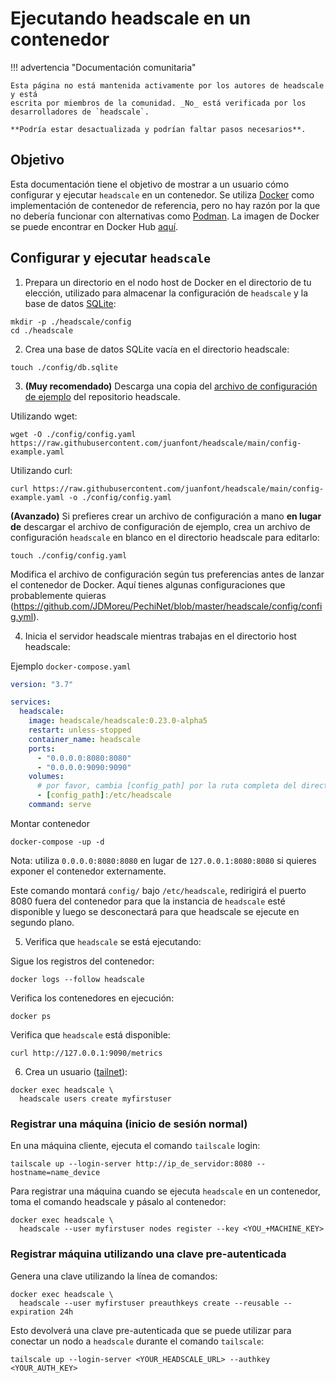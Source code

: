 # Ejecutando headscale en un contenedor

!!! advertencia "Documentación comunitaria"

    Esta página no está mantenida activamente por los autores de headscale y está
    escrita por miembros de la comunidad. _No_ está verificada por los desarrolladores de `headscale`.

    **Podría estar desactualizada y podrían faltar pasos necesarios**.

## Objetivo

Esta documentación tiene el objetivo de mostrar a un usuario cómo configurar y ejecutar `headscale` en un contenedor.
Se utiliza [Docker](https://www.docker.com) como implementación de contenedor de referencia, pero no hay razón por la que no debería
funcionar con alternativas como [Podman](https://podman.io). La imagen de Docker se puede encontrar en Docker Hub [aquí](https://hub.docker.com/r/headscale/headscale).

## Configurar y ejecutar `headscale`

1. Prepara un directorio en el nodo host de Docker en el directorio de tu elección, utilizado para almacenar la configuración de `headscale` y la base de datos [SQLite](https://www.sqlite.org/):

```shell
mkdir -p ./headscale/config
cd ./headscale
```

2. Crea una base de datos SQLite vacía en el directorio headscale:

```shell
touch ./config/db.sqlite
```

3. **(Muy recomendado)** Descarga una copia del [archivo de configuración de ejemplo](https://github.com/juanfont/headscale/blob/main/config-example.yaml) del repositorio headscale.

Utilizando wget:

```shell
wget -O ./config/config.yaml https://raw.githubusercontent.com/juanfont/headscale/main/config-example.yaml
```

Utilizando curl:

```shell
curl https://raw.githubusercontent.com/juanfont/headscale/main/config-example.yaml -o ./config/config.yaml
```

**(Avanzado)** Si prefieres crear un archivo de configuración a mano **en lugar de** descargar el archivo de configuración de ejemplo, crea un archivo de configuración `headscale` en blanco en el directorio headscale para editarlo:

```shell
touch ./config/config.yaml
```

Modifica el archivo de configuración según tus preferencias antes de lanzar el contenedor de Docker.
Aquí tienes algunas configuraciones que probablemente quieras (https://github.com/JDMoreu/PechiNet/blob/master/headscale/config/config.yml).

4. Inicia el servidor headscale mientras trabajas en el directorio host headscale:

Ejemplo `docker-compose.yaml`

```yaml
version: "3.7"

services:
  headscale:
    image: headscale/headscale:0.23.0-alpha5
    restart: unless-stopped
    container_name: headscale
    ports:
      - "0.0.0.0:8080:8080"
      - "0.0.0.0:9090:9090"
    volumes:
      # por favor, cambia [config_path] por la ruta completa del directorio de configuración recién creado
      - [config_path]:/etc/headscale
    command: serve

```
Montar contenedor
```shell
docker-compose -up -d
```

Nota: utiliza `0.0.0.0:8080:8080` en lugar de `127.0.0.1:8080:8080` si quieres exponer el contenedor externamente.

Este comando montará `config/` bajo `/etc/headscale`, redirigirá el puerto 8080 fuera del contenedor para que la
instancia de `headscale` esté disponible y luego se desconectará para que headscale se ejecute en segundo plano.

5. Verifica que `headscale` se está ejecutando:

Sigue los registros del contenedor:

```shell
docker logs --follow headscale
```

Verifica los contenedores en ejecución:

```shell
docker ps
```

Verifica que `headscale` está disponible:

```shell
curl http://127.0.0.1:9090/metrics
```

6. Crea un usuario ([tailnet](https://tailscale.com/kb/1136/tailnet/)):

```shell
docker exec headscale \
  headscale users create myfirstuser
```

### Registrar una máquina (inicio de sesión normal)

En una máquina cliente, ejecuta el comando `tailscale` login:

```shell
tailscale up --login-server http://ip_de_servidor:8080 --hostname=name_device
```

Para registrar una máquina cuando se ejecuta `headscale` en un contenedor, toma el comando headscale y pásalo al contenedor:

```shell
docker exec headscale \
  headscale --user myfirstuser nodes register --key <YOU_+MACHINE_KEY>
```

### Registrar máquina utilizando una clave pre-autenticada

Genera una clave utilizando la línea de comandos:

```shell
docker exec headscale \
  headscale --user myfirstuser preauthkeys create --reusable --expiration 24h
```

Esto devolverá una clave pre-autenticada que se puede utilizar para conectar un nodo a `headscale` durante el comando `tailscale`:

```shell
tailscale up --login-server <YOUR_HEADSCALE_URL> --authkey <YOUR_AUTH_KEY>
```

